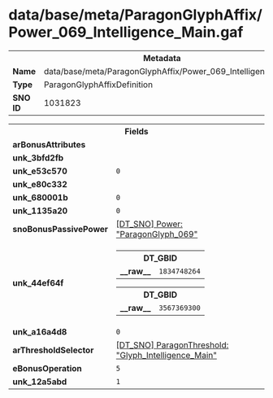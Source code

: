 <h1>data/base/meta/ParagonGlyphAffix/Power_069_Intelligence_Main.gaf</h1><table><tr><th colspan="100%">Metadata</th></tr><tr><td><b>Name</b></td><td>data/base/meta/ParagonGlyphAffix/Power_069_Intelligence_Main.gaf</td></tr><tr><td><b>Type</b></td><td>ParagonGlyphAffixDefinition</td></tr><tr><td><b>SNO ID</b></td><td>1031823</td></tr></table>

<table><tr><th colspan="100%">Fields</th></tr><tr><td><b>arBonusAttributes</b></td><td></td></tr><tr><td><b>unk_3bfd2fb</b></td><td></td></tr><tr><td><b>unk_e53c570</b></td><td><code>0</code></td></tr><tr><td><b>unk_e80c332</b></td><td></td></tr><tr><td><b>unk_680001b</b></td><td><code>0</code></td></tr><tr><td><b>unk_1135a20</b></td><td><code>0</code></td></tr><tr><td><b>snoBonusPassivePower</b></td><td><a href="..\Power\ParagonGlyph_069.pow">[DT_SNO] Power: "ParagonGlyph_069"</a></td></tr><tr><td><b>unk_44ef64f</b></td><td><table><tr><th colspan="100%">DT_GBID</th></tr><tr><td><b>__raw__</b></td><td><code>1834748264</code></td></tr></table>


<table><tr><th colspan="100%">DT_GBID</th></tr><tr><td><b>__raw__</b></td><td><code>3567369300</code></td></tr></table>


</td></tr><tr><td><b>unk_a16a4d8</b></td><td><code>0</code></td></tr><tr><td><b>arThresholdSelector</b></td><td><a href="..\ParagonThreshold\Glyph_Intelligence_Main.pth">[DT_SNO] ParagonThreshold: "Glyph_Intelligence_Main"</a>
</td></tr><tr><td><b>eBonusOperation</b></td><td><code>5</code></td></tr><tr><td><b>unk_12a5abd</b></td><td><code>1</code></td></tr></table>

